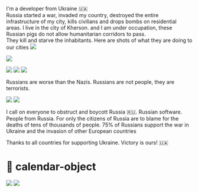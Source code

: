 I'm a developer from Ukraine 🇺🇦  
Russia started a war, invaded my country, destroyed the entire infrastructure of my city, kills civilians and drops bombs on residential areas.
I live in the city of Kherson. and I am under occupation, these Russian pigs do not allow humanitarian corridors to pass.  
They kill and starve the inhabitants.
Here are shots of what they are doing to our cities
![](https://focus.ua/static/storage/originals/2/ee/b9a33181851682dffeed5cbc8322bee2.jpg)

![](https://spektr.press/wp-content/uploads/2022/03/47rs220301a846-2048x1353.jpg)


![](https://firstregion.com.ua/wp-content/uploads/2022/03/screenshot_2022-03-02-13-40-41-00_1c337646f29875672b5a61192b9010f9.jpg)
![](https://cdn.segodnya.ua/i/image_728x410/media/image/622/364/3ad/6223643adee31.png.webp)
![](https://pbs.twimg.com/media/FM9R4gSXsAMsUD9?format=jpg&name=4096x4096)

Russians are worse than the Nazis.
Russians are not people, they are terrorists.

![](https://pbs.twimg.com/media/FNMfce1X0A0zcQV.jpg)
![](https://www.aljazeera.com/wp-content/uploads/2022/02/h_57506019.jpg?resize=1200%2C630)


I call on everyone to obstruct and boycott Russia 🇷🇺. Russian software. People from Russia.
For only the citizens of Russia are to blame for the deaths of tens of thousands of people. 75% of Russians support the war in Ukraine and the invasion of other European countries


Thanks to all countries for supporting Ukraine. Victory is ours!  🇺🇦  

# 📆 calendar-object 
![](https://img.shields.io/badge/licence-MIT-ff69b4) ![](https://img.shields.io/badge/version-v1.0.2-red)
####
